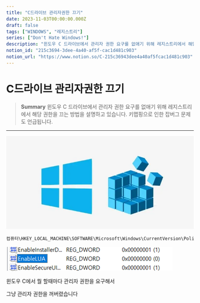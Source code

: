 ```yaml
---
title: "C드라이브 관리자권한 끄기"
date: 2023-11-03T00:00:00.000Z
draft: false
tags: ["WINDOWS", "레지스트리"]
series: ["Don't Hate Windows!"]
description: "윈도우 C 드라이브에서 관리자 권한 요구를 없애기 위해 레지스트리에서 해당 권한을 끄는 방법을 설명하고 있습니다. 키맵핑으로 인한 잡버그 문제도 언급됩니다."
notion_id: "215c3694-3dee-4a40-af5f-cac1d481c903"
notion_url: "https://www.notion.so/C-215c36943dee4a40af5fcac1d481c903"
---
```


# C드라이브 관리자권한 끄기

> **Summary**
> 윈도우 C 드라이브에서 관리자 권한 요구를 없애기 위해 레지스트리에서 해당 권한을 끄는 방법을 설명하고 있습니다. 키맵핑으로 인한 잡버그 문제도 언급됩니다.

---

![Image](image_784ee3c302f4.png)

```c#
컴퓨터\HKEY_LOCAL_MACHINE\SOFTWARE\Microsoft\Windows\CurrentVersion\Policies\System
```

![Image](image_6c23d8ab8257.png)


윈도우 C에서 뭘 할때마다 관리자 권한을 요구해서


그냥 관리자 권한을 꺼버렸습니다 


